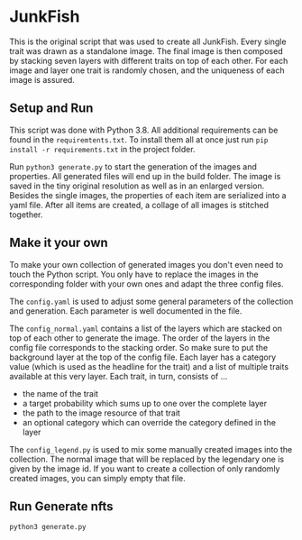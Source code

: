 # JunkFish

This is the original script that was used to create all JunkFish. Every single trait was drawn as a standalone image.
The final image is then composed by stacking seven layers with different traits on top of each other. For each image and 
layer one trait is randomly chosen, and the uniqueness of each image is assured.


## Setup and Run
This script was done with Python 3.8. All additional requirements can be found in the `requiremtents.txt`. 
To install them all at once just run `pip install -r requirements.txt` in the project folder.

Run `python3 generate.py` to start the generation of the images and properties. All generated files will end up in the 
build folder. The image is saved in the tiny original resolution as well as in an enlarged version. Besides the 
single images, the properties of each item are serialized into a yaml file. After all items are created, a collage of 
all images is stitched together.

## Make it your own
To make your own collection of generated images you don't even need to touch the Python script. You only have to replace 
the images in the corresponding folder with your own ones and adapt the three config files.

The `config.yaml` is used to adjust some general parameters of the collection and generation. Each parameter is 
well documented in the file.

The `config_normal.yaml` contains a list of the layers which are stacked on top of each other to generate the image. 
The order of the layers in the config file corresponds to the stacking order. So make sure to put the background layer 
at the top of the config file. Each layer has a category value (which is used as the headline for the trait) and a list 
of multiple traits available at this very layer. Each trait, in turn, consists of ...
- the name of the trait
- a target probability which sums up to one over the complete layer
- the path to the image resource of that trait
- an optional category which can override the category defined in the layer

The `config_legend.py` is used to mix some manually created images into the collection. The normal image that will be 
replaced by the legendary one is given by the image id. If you want to create a collection of only randomly created 
images, you can simply empty that file.

## Run Generate nfts
`python3 generate.py`
